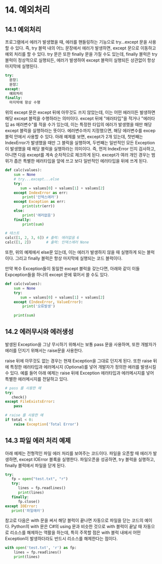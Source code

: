 # 14. 예외처리

## 14.1 예외처리
프로그램에서 에러가 발생했을 때, 에러를 핸들링하는 기능으로 try...except 문을 사용할 수 있다. 즉, try 블럭 내의 어느 문장에서 에러가 발생하면, except 문으로 이동하고 예외 처리를 할 수 있다. try 문은 또한 finally 문을 가질 수도 있는데, finally 블럭은 try 블럭이 정상적으로 실행되든, 에러가 발생하여 except 블럭이 실행되든 상관없이 항상 마지막에 실행된다.

```python
try:
  문장1
  문장2
except:
  예외처리
finally:
  마지막에 항상 수행
```

위의 except 문은 except 뒤에 아무것도 쓰지 않았는데, 이는 어떤 에러이든 발생하면 해당 except 블럭을 수행하라는 의미이다. except 뒤에 "에러타입"을 적거나 "에러타입 as 에러변수"를 적을 수가 있는데, 이는 특정한 타입의 에러가 발생했을 때만 해당 except 블럭을 실행하라는 뜻이다. 에러변수까지 지정했으면, 해당 에러변수를 excep 블럭 안에서 사용할 수 있다. 아래 예제를 보면, except가 2개 있는데, 첫번째는 IndexError가 발생했을 때만 그 블럭을 실행하며, 두번째는 일반적인 모든 Exception 이 발생했을 때 해당 블럭을 실행하라는 의미이다. 즉, 먼저 IndexError 인지 검사하고, 아니면 다음 except를 계속 순차적으로 체크하게 된다. except가 여러 개인 경우는 범위가 좁은 특별한 에러타입을 앞에 쓰고 보다 일반적인 에러타입을 뒤에 쓰게 된다.

```python
def calc(values):
    sum = None
    # try...except...else
    try:
       sum = values[0] + values[1] + values[2]
    except IndexError as err:
        print('인덱스에러')
    except Exception as err:
        print(str(err))
    else:
        print('에러없음')
    finally:
        print(sum)
 
# 테스트
calc([1, 2, 3, 6]) # 출력: 에러없음 6
calc([1, 2])       # 출력: 인덱스에러 None
```

또한, 위의 예제에서 else문 있는데, 이는 에러가 발생하지 않을 때 실행하게 되는 블럭이다. 그리고 finally 블럭은 항상 마지막에 실행되는 코드 블럭이다.

만약 복수 Exception들이 동일한 except 블럭을 갖는다면, 아래와 같이 이들 Expception들을 하나의 except 문에 묶어서 쓸 수도 있다.

```python
def calc(values):
    sum = None
    try:
       sum = values[0] + values[1] + values[2]
    except (IndexError, ValueError):
        print('오류발생')
 
    print(sum)
```

## 14.2 에러무시와 에러생성
발생된 Exception을 그냥 무시하기 위해서는 보통 pass 문을 사용하며, 또한 개발자가 에러를 던지기 위해서는 raise문을 사용한다.

raise 뒤에 아무것도 없는 경우는 현재 Exception을 그대로 던지게 된다. 또한 raise 뒤에 특정한 에러타입과 에러메시지 (Optional)를 넣어 개발자가 정의한 에러를 발생시킬 수 있다. 예를 들어 아래 예제는 raise 뒤에 Exception 에러타입과 에러메시지를 넣어 특별한 에러메시지를 전달하고 있다.

```python
# pass 를 사용한 예
try:
   check()
except FileExistsError:
    pass
 
# raise 를 사용한 예
if total < 0:
    raise Exception('Total Error')
```

## 14.3 파일 에러 처리 예제
아래 예제는 전형적인 파일 에러 처리를 보여주는 코드이다. 파일을 오픈할 때 에러가 발생하면, except IOError 블록을 실행한다. 파일오픈을 성공하면, try 블럭을 실행하고, finally 블럭에서 파일을 닫게 된다.

```python
try:
   fp = open("test.txt", "r")
   try:
      lines = fp.readlines()
      print(lines)
   finally:
      fp.close()
except IOError:
   print('파일에러')
```

참고로 다음은 with 문을 써서 해당 블럭이 끝나면 자동으로 파일을 닫는 코드의 예이다. Python의 with 문은 C#의 using 문과 비슷한 것으로 with 블럭이 끝날 때 자동으로 리소스를 해제하는 역활을 하는데, 특히 주목할 점은 with 블럭 내에서 어떤 Exception이 발생하더라도 반드시 리소스를 해제한다는 점이다.

```python
with open('test.txt', 'r') as fp:
    lines = fp.readlines()
    print(lines)
```
